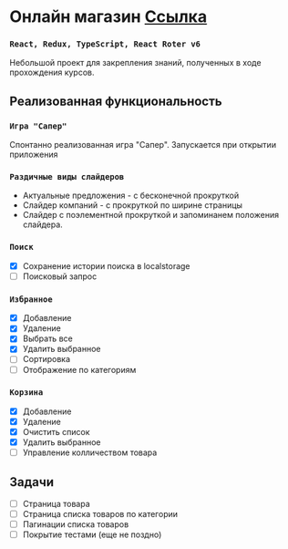 # Онлайн магазин [Ссылка](https://react-dns.herokuapp.com/)

### `React, Redux, TypeScript, React Roter v6`

Небольшой проект для закрепления знаний, полученных в ходе прохождения курсов.

## Реализованная функциональность

### `Игра "Сапер"`

Спонтанно реализованная игра "Сапер". Запускается при открытии приложения

### `Раздичные виды слайдеров`

-   Актуальные предложения - с бесконечной прокруткой
-   Слайдер компаний - с прокруткой по ширине страницы
-   Слайдер с поэлементной прокруткой и запоминанем положения слайдера.

### `Поиск`

-   [x] Сохранение истории поиска в localstorage
-   [ ] Поисковый запрос

### `Избранное`

-   [x] Добавление
-   [x] Удаление
-   [x] Выбрать все
-   [x] Удалить выбранное
-   [ ] Сортировка
-   [ ] Отображение по категориям

### `Корзина`

-   [x] Добавление
-   [x] Удаление
-   [x] Очистить список
-   [x] Удалить выбранное
-   [ ] Управление колличеством товара

## Задачи

-   [ ] Страница товара
-   [ ] Страница списка товаров по категории
-   [ ] Пагинации списка товаров
-   [ ] Покрытие тестами (еще не поздно)
